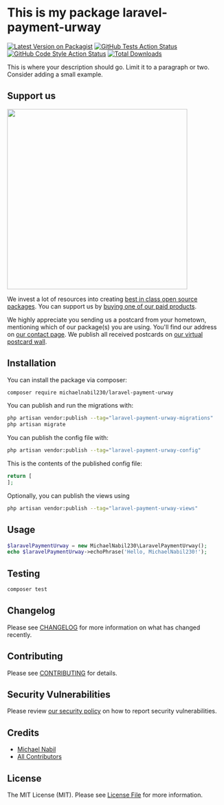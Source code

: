 # This is my package laravel-payment-urway

[![Latest Version on Packagist](https://img.shields.io/packagist/v/michaelnabil230/laravel-payment-urway.svg?style=flat-square)](https://packagist.org/packages/michaelnabil230/laravel-payment-urway)
[![GitHub Tests Action Status](https://img.shields.io/github/actions/workflow/status/michaelnabil230/laravel-payment-urway/run-tests.yml?branch=main&label=tests&style=flat-square)](https://github.com/michaelnabil230/laravel-payment-urway/actions?query=workflow%3Arun-tests+branch%3Amain)
[![GitHub Code Style Action Status](https://img.shields.io/github/actions/workflow/status/michaelnabil230/laravel-payment-urway/fix-php-code-style-issues.yml?branch=main&label=code%20style&style=flat-square)](https://github.com/michaelnabil230/laravel-payment-urway/actions?query=workflow%3A"Fix+PHP+code+style+issues"+branch%3Amain)
[![Total Downloads](https://img.shields.io/packagist/dt/michaelnabil230/laravel-payment-urway.svg?style=flat-square)](https://packagist.org/packages/michaelnabil230/laravel-payment-urway)

This is where your description should go. Limit it to a paragraph or two. Consider adding a small example.

## Support us

[<img src="https://github-ads.s3.eu-central-1.amazonaws.com/laravel-payment-urway.jpg?t=1" width="419px" />](https://spatie.be/github-ad-click/laravel-payment-urway)

We invest a lot of resources into creating [best in class open source packages](https://spatie.be/open-source). You can support us by [buying one of our paid products](https://spatie.be/open-source/support-us).

We highly appreciate you sending us a postcard from your hometown, mentioning which of our package(s) you are using. You'll find our address on [our contact page](https://spatie.be/about-us). We publish all received postcards on [our virtual postcard wall](https://spatie.be/open-source/postcards).

## Installation

You can install the package via composer:

```bash
composer require michaelnabil230/laravel-payment-urway
```

You can publish and run the migrations with:

```bash
php artisan vendor:publish --tag="laravel-payment-urway-migrations"
php artisan migrate
```

You can publish the config file with:

```bash
php artisan vendor:publish --tag="laravel-payment-urway-config"
```

This is the contents of the published config file:

```php
return [
];
```

Optionally, you can publish the views using

```bash
php artisan vendor:publish --tag="laravel-payment-urway-views"
```

## Usage

```php
$laravelPaymentUrway = new MichaelNabil230\LaravelPaymentUrway();
echo $laravelPaymentUrway->echoPhrase('Hello, MichaelNabil230!');
```

## Testing

```bash
composer test
```

## Changelog

Please see [CHANGELOG](CHANGELOG.md) for more information on what has changed recently.

## Contributing

Please see [CONTRIBUTING](CONTRIBUTING.md) for details.

## Security Vulnerabilities

Please review [our security policy](../../security/policy) on how to report security vulnerabilities.

## Credits

- [Michael Nabil](https://github.com/michaelnabil230)
- [All Contributors](../../contributors)

## License

The MIT License (MIT). Please see [License File](LICENSE.md) for more information.
